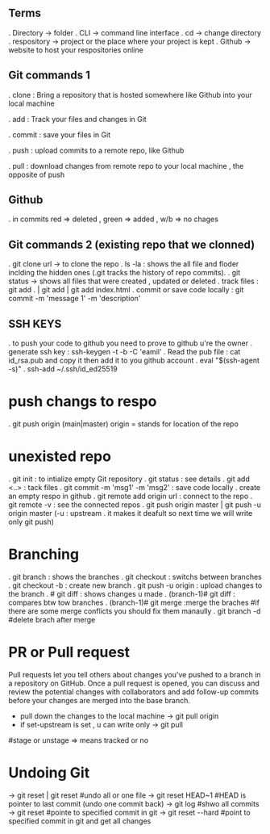 ## Terms
. Directory -> folder
. CLI -> command line interface
. cd -> change directory
. respository -> project or the place where your project is kept
. Github -> website to host your respositories online

## Git commands 1
. clone : Bring a repository that is hosted somewhere like Github into your local machine

. add : Track your files and changes in Git

. commit : save your files in Git

. push : upload commits to a remote repo, like Github

. pull : download changes from remote repo to your local machine , the opposite of push

## Github
. in commits red => deleted , green => added , w/b => no chages

## Git commands 2 (existing repo that we clonned)
. git clone url -> to clone the repo 
. ls -la : shows the all file and floder inclding the hidden ones (.git tracks the history of repo commits).
. git status -> shows all files that were created , updated or deleted 
. track files : git add . | git add <filename> | git add index.html
. commit or save code locally : git commit -m 'message 1' -m 'description' 
## SSH KEYS 
. to push your code to github you need to prove to github u're the owner 
. generate ssh key : ssh-keygen -t <encription-type> -b <length> -C 'eamil'
. Read the pub file : cat id_rsa.pub and copy it then add it to you github account 
. eval "$(ssh-agent -s)"
. ssh-add ~/.ssh/id_ed25519
# push changs to respo 
. git push origin <branche-name>(main|master)
origin = stands for location of the repo

# unexisted repo 
. git init : to intialize empty Git repository
. git status : see details 
. git add <..> : tack files 
. git commit -m 'msg1' -m 'msg2' : save code locally
. create an empty respo in github 
. git remote add origin url : connect to the repo
. git remote -v : see the connected repos
. git push origin master | git push -u origin master (-u : upstream . it makes it deafult so next time we will write only git push)

# Branching 
. git branch : shows the branches 
. git checkout <brache> : switchs between  branches
. git checkout -b <branch> : create new branch 
. git push -u origin <branch> : upload changes to the branch 
. # git diff : shows changes u made
. (branch-1)# git diff <branch-2> : compares btw tow branches 
. (branch-1)# git merge <branch-2> :merge the braches 
#if there are some merge conflicts you should fix them manaully
. git branch -d <branch>  #delete brach after merge

# PR or Pull request 
Pull requests let you tell others about changes you've pushed to a branch in a repository on GitHub. Once a pull request is opened, you can discuss and review the potential changes with collaborators and add follow-up commits before your changes are merged into the base branch.

- pull down the changes to the local machine
-> git pull origin <branch>
- if set-upstream is set , u can write only
-> git pull

#stage or unstage => means tracked or no

# Undoing Git
-> git reset | git reset <filename> #undo all or one file
-> git reset HEAD~1 #HEAD is pointer to last commit (undo one commit back)
-> git log #shwo all commits 
-> git reset <commit-hash> #pointe to specified commit in git 
-> git reset --hard <commit-hash> #point to specified commit in git and get all changes 
